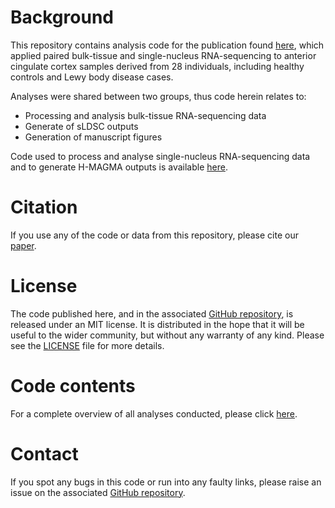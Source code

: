 # Background

<!-- badges: start -->
<!-- badges: end -->

This repository contains analysis code for the publication found [here](https://pubmed.ncbi.nlm.nih.gov/34309761/), which applied paired bulk-tissue and single-nucleus RNA-sequencing to anterior cingulate cortex samples derived from 28 individuals, including healthy controls and Lewy body disease cases.

Analyses were shared between two groups, thus code herein relates to:

- Processing and analysis bulk-tissue RNA-sequencing data
- Generate of sLDSC outputs
- Generation of manuscript figures

Code used to process and analyse single-nucleus RNA-sequencing data and to generate H-MAGMA outputs is available [here](https://github.com/rahfel/snRNAseqProcessingSteps). 

# Citation
If you use any of the code or data from this repository, please cite our [paper](https://pubmed.ncbi.nlm.nih.gov/34309761/).

# License
The code published here, and in the associated [GitHub repository](https://github.com/RHReynolds/LBD-seq-bulk-analyses), is released under an MIT license. It is distributed in the hope that it will be useful to the wider community, but without any warranty of any kind. Please see the [LICENSE](https://github.com/RHReynolds/LBD-seq-bulk-analyses/blob/main/LICENSE) file for more details. 

# Code contents

For a complete overview of all analyses conducted, please click [here](https://rhreynolds.github.io/LBD-seq-bulk-analyses/overviews/RNAseq_workflow_tissue.html).

# Contact

If you spot any bugs in this code or run into any faulty links, please raise an issue on the associated [GitHub repository](https://github.com/RHReynolds/LBD-seq-bulk-analyses).
